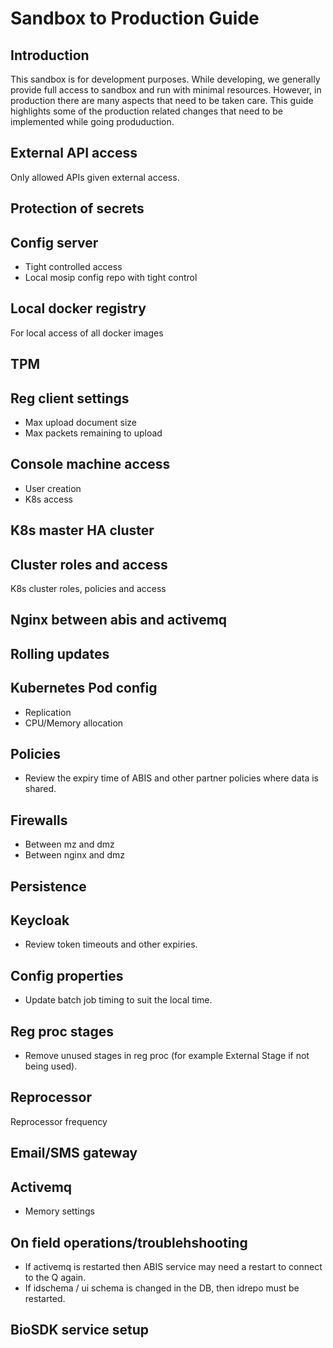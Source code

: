 # Sandbox to Production Guide

## Introduction
This sandbox is for development purposes.  While developing, we generally provide full access to sandbox and run with minimal resources.  However, in production there are many aspects that need to be taken care. This guide highlights some of the production related changes that need to be implemented while going produduction. 

## External API access
Only allowed APIs given external access.

## Protection of secrets

## Config server
* Tight controlled access
* Local mosip config repo with tight control

## Local docker registry
For local access of all docker images

## TPM 

## Reg client settings
* Max upload document size
* Max packets remaining to upload

## Console machine access
* User creation
* K8s access

## K8s master HA cluster

## Cluster roles and access
K8s cluster roles, policies and access

## Nginx between abis and activemq

## Rolling updates

## Kubernetes Pod config
* Replication
* CPU/Memory allocation

## Policies
* Review the expiry time of ABIS and other partner policies where data is shared.

## Firewalls 
* Between mz and dmz
* Between nginx and dmz

## Persistence

## Keycloak
* Review token timeouts and other expiries.

## Config properties
* Update batch job timing to suit the local time.  

## Reg proc stages
* Remove unused stages in reg proc (for example External Stage if not being used).

## Reprocessor
Reprocessor frequency

## Email/SMS gateway

## Activemq
* Memory settings

## On field operations/troublehshooting
* If activemq is restarted then ABIS service may need a restart to connect to the Q again.
* If idschema / ui schema is changed in the DB, then idrepo must be restarted. 


## BioSDK service setup 
